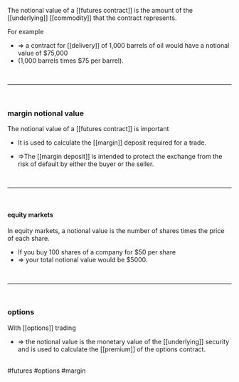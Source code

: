 The notional value of a [[futures contract]] is the amount of the [[underlying]] [[commodity]] that the contract represents.  

For example
* => a contract for [[delivery]] of 1,000 barrels of oil would have a notional value of $75,000
* (1,000 barrels times $75 per barrel).

<br>

___

<br>

### margin notional value 

The notional value of a [[futures contract]] is important
* It is used to calculate the [[margin]] deposit required for a trade.  

* =>The [[margin deposit]] is intended to protect the exchange from the risk of default by either the buyer or the seller.

<br>

___

<br>

#### equity markets

In equity markets, a notional value is the number of shares times the price of each share.
* If you buy 100 shares of a company for $50 per share
* => your total notional value would be $5000.

<br>

___

<br>

### options 

With [[options]] trading
* => the notional value is the monetary value of the [[underlying]] security and is used to calculate the [[premium]] of the options contract.

<br>
#futures #options  #margin 